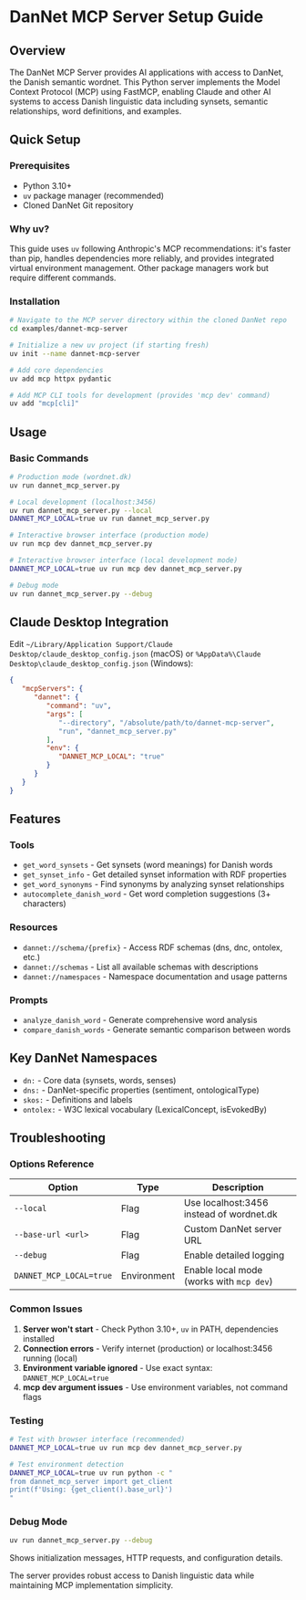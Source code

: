 # DanNet MCP Server Setup Guide

## Overview

The DanNet MCP Server provides AI applications with access to DanNet, the Danish semantic wordnet. This Python server implements the Model Context Protocol (MCP) using FastMCP, enabling Claude and other AI systems to access Danish linguistic data including synsets, semantic relationships, word definitions, and examples.

## Quick Setup

### Prerequisites
- Python 3.10+
- `uv` package manager (recommended)
- Cloned DanNet Git repository

### Why uv?

This guide uses `uv` following Anthropic's MCP recommendations: it's faster than pip, handles dependencies more reliably, and provides integrated virtual environment management. Other package managers work but require different commands.

### Installation
```bash
# Navigate to the MCP server directory within the cloned DanNet repo
cd examples/dannet-mcp-server

# Initialize a new uv project (if starting fresh)
uv init --name dannet-mcp-server

# Add core dependencies
uv add mcp httpx pydantic

# Add MCP CLI tools for development (provides 'mcp dev' command)
uv add "mcp[cli]"
```

## Usage

### Basic Commands
```bash
# Production mode (wordnet.dk)
uv run dannet_mcp_server.py

# Local development (localhost:3456)
uv run dannet_mcp_server.py --local
DANNET_MCP_LOCAL=true uv run dannet_mcp_server.py

# Interactive browser interface (production mode)
uv run mcp dev dannet_mcp_server.py

# Interactive browser interface (local development mode)
DANNET_MCP_LOCAL=true uv run mcp dev dannet_mcp_server.py

# Debug mode
uv run dannet_mcp_server.py --debug
```

## Claude Desktop Integration

Edit `~/Library/Application Support/Claude Desktop/claude_desktop_config.json` (macOS) or `%AppData%\Claude Desktop\claude_desktop_config.json` (Windows):

```json
{
   "mcpServers": {
      "dannet": {
         "command": "uv",
         "args": [
            "--directory", "/absolute/path/to/dannet-mcp-server",
            "run", "dannet_mcp_server.py"
         ],
         "env": {
            "DANNET_MCP_LOCAL": "true"
         }
      }
   }
}
```

## Features

### Tools
- `get_word_synsets` - Get synsets (word meanings) for Danish words
- `get_synset_info` - Get detailed synset information with RDF properties
- `get_word_synonyms` - Find synonyms by analyzing synset relationships
- `autocomplete_danish_word` - Get word completion suggestions (3+ characters)

### Resources
- `dannet://schema/{prefix}` - Access RDF schemas (dns, dnc, ontolex, etc.)
- `dannet://schemas` - List all available schemas with descriptions
- `dannet://namespaces` - Namespace documentation and usage patterns

### Prompts
- `analyze_danish_word` - Generate comprehensive word analysis
- `compare_danish_words` - Generate semantic comparison between words

## Key DanNet Namespaces

- `dn:` - Core data (synsets, words, senses)
- `dns:` - DanNet-specific properties (sentiment, ontologicalType)
- `skos:` - Definitions and labels
- `ontolex:` - W3C lexical vocabulary (LexicalConcept, isEvokedBy)

## Troubleshooting

### Options Reference
| Option | Type | Description |
|--------|------|-------------|
| `--local` | Flag | Use localhost:3456 instead of wordnet.dk |
| `--base-url <url>` | Flag | Custom DanNet server URL |
| `--debug` | Flag | Enable detailed logging |
| `DANNET_MCP_LOCAL=true` | Environment | Enable local mode (works with `mcp dev`) |

### Common Issues
1. **Server won't start** - Check Python 3.10+, `uv` in PATH, dependencies installed
2. **Connection errors** - Verify internet (production) or localhost:3456 running (local)
3. **Environment variable ignored** - Use exact syntax: `DANNET_MCP_LOCAL=true`
4. **mcp dev argument issues** - Use environment variables, not command flags

### Testing
```bash
# Test with browser interface (recommended)
DANNET_MCP_LOCAL=true uv run mcp dev dannet_mcp_server.py

# Test environment detection
DANNET_MCP_LOCAL=true uv run python -c "
from dannet_mcp_server import get_client
print(f'Using: {get_client().base_url}')
"
```

### Debug Mode
```bash
uv run dannet_mcp_server.py --debug
```
Shows initialization messages, HTTP requests, and configuration details.

The server provides robust access to Danish linguistic data while maintaining MCP implementation simplicity.
